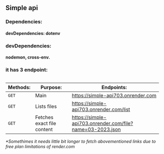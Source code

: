 ## Simple api

<h3>Dependencies:</h3>
<h4>devDependencies: dotenv</h4>
<h3>devDependencies:</h3>
<h4>nodemon, cross-env.</h4>

<h3>it has 3 endpoint:</h3>
<table>

| Methods: | Purpose:                   | Endpoints:                                                |
| -------- | -------------------------- | --------------------------------------------------------- |
| `GET`    | Main                       | https://simple-api703.onrender.com                        |
| `GET`    | Lists files                | https://simple-api703.onrender.com/list                   |
| `GET`    | Fetches exact file content | https://simple-api703.onrender.com/file?name=03-2023.json |

<i>\*Somethimes it needs little bit longer to fetch abovementioned links due to free plan limitations of render.com</i>
